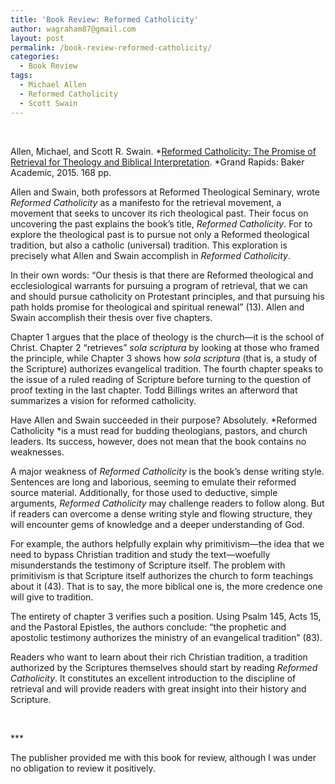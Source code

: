 ```yaml
---
title: 'Book Review: Reformed Catholicity'
author: wagraham87@gmail.com
layout: post
permalink: /book-review-reformed-catholicity/
categories:
  - Book Review
tags:
  - Michael Allen
  - Reformed Catholicity
  - Scott Swain
---
```

&nbsp;

Allen, Michael, and Scott R. Swain. *[Reformed Catholicity: The Promise of Retrieval for Theology and Biblical Interpretation][1]. *Grand Rapids: Baker Academic, 2015. 168 pp.

Allen and Swain, both professors at Reformed Theological Seminary, wrote *Reformed Catholicity* as a manifesto for the retrieval movement, a movement that seeks to uncover its rich theological past. Their focus on uncovering the past explains the book’s title, *Reformed Catholicity*. For to explore the theological past is to pursue not only a Reformed theological tradition, but also a catholic (universal) tradition. This exploration is precisely what Allen and Swain accomplish in *Reformed Catholicity*.

In their own words: “Our thesis is that there are Reformed theological and ecclesiological warrants for pursuing a program of retrieval, that we can and should pursue catholicity on Protestant principles, and that pursuing his path holds promise for theological and spiritual renewal” (13). Allen and Swain accomplish their thesis over five chapters.

Chapter 1 argues that the place of theology is the church—it is the school of Christ. Chapter 2 “retrieves” *sola scriptura* by looking at those who framed the principle, while Chapter 3 shows how *sola scriptura* (that is, a study of the Scripture) authorizes evangelical tradition. The fourth chapter speaks to the issue of a ruled reading of Scripture before turning to the question of proof texting in the last chapter. Todd Billings writes an afterword that summarizes a vision for reformed catholicity.

Have Allen and Swain succeeded in their purpose? Absolutely. *Reformed Catholicity *is a must read for budding theologians, pastors, and church leaders. Its success, however, does not mean that the book contains no weaknesses.

A major weakness of *Reformed Catholicity* is the book’s dense writing style. Sentences are long and laborious, seeming to emulate their reformed source material. Additionally, for those used to deductive, simple arguments, *Reformed Catholicity* may challenge readers to follow along. But if readers can overcome a dense writing style and flowing structure, they will encounter gems of knowledge and a deeper understanding of God.

For example, the authors helpfully explain why primitivism—the idea that we need to bypass Christian tradition and study the text—woefully misunderstands the testimony of Scripture itself. The problem with primitivism is that Scripture itself authorizes the church to form teachings about it (43). That is to say, the more biblical one is, the more credence one will give to tradition.

The entirety of chapter 3 verifies such a position. Using Psalm 145, Acts 15, and the Pastoral Epistles, the authors conclude: “the prophetic and apostolic testimony authorizes the ministry of an evangelical tradition” (83).

Readers who want to learn about their rich Christian tradition, a tradition authorized by the Scriptures themselves should start by reading *Reformed Catholicity*. It constitutes an excellent introduction to the discipline of retrieval and will provide readers with great insight into their history and Scripture.

&nbsp;

\***

The publisher provided me with this book for review, although I was under no obligation to review it positively.

 [1]: http://www.amazon.com/Reformed-Catholicity-Retrieval-Theology-Interpretation/dp/0801049792/ref=sr_1_1?ie=UTF8&qid=1429577542&sr=8-1&keywords=reformed+catholicity